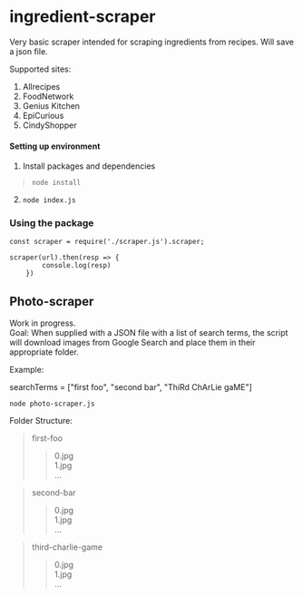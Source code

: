 ﻿# ingredient-scraper

Very basic scraper intended for scraping ingredients from recipes. Will save a json file.

Supported sites:  
1) Allrecipes  
2) FoodNetwork  
3) Genius Kitchen  
4) EpiCurious  
5) CindyShopper  

#### Setting up environment
1) Install packages and dependencies   
> ```node install```  
2) ```node index.js```  

### Using the package  

    const scraper = require('./scraper.js').scraper;

    scraper(url).then(resp => {
            console.log(resp)
        })


## Photo-scraper

Work in progress.   
Goal: When supplied with a JSON file with a list of search terms, the script will download images from Google Search and place them in their appropriate folder.  

Example:  

searchTerms = ["first foo", "second bar", "ThiRd ChArLie gaME"]

```node photo-scraper.js```

Folder Structure:
> first-foo  
>> 0.jpg  
>> 1.jpg  
>> ...  

>second-bar  
>> 0.jpg  
>> 1.jpg  
>> ...  

> third-charlie-game  
>> 0.jpg  
>> 1.jpg  
>> ...  
